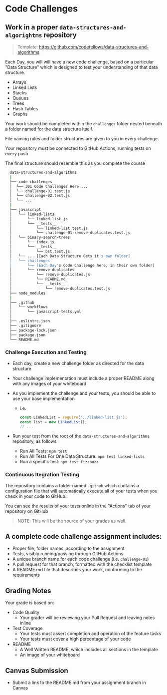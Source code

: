 # Code Challenges

## Work in a proper `data-structures-and-algorightms` repository

> Template: <https://github.com/codefellows/data-structures-and-algorithms>

Each Day, you will will have a new code challenge, based on a particular "Data Structure" which is designed to test your understanding of that data structure.

- Arrays
- Linked Lists
- Stacks
- Queues
- Trees
- Hash Tables
- Graphs

Your work should be completed within the `challenges` folder nested beneath a folder named for the data structure itself.

File naming rules and folder structures are given to you in every challenge.

Your repository must be connected to GitHub Actions, running tests on every push

The final structure should resemble this as you complete the course

```bash
  data-structures-and-algorithms
  |
  ├── code-challenges
  │  └── 301 Code Challenges Here ...
  │  └── challenge-01.test.js
  │  └── challenge-02.test.js
  │  └── ...
  |
  ├── javascript
  │   └── linked-lists
  │       └── linked-list.js
  │       └── __tests__
  │           └── linked-list.test.js
  │           └── challenge-01-remove-duplicates.test.js
  │   └── binary-search-trees
  │       └── index.js
  │       └── __tests__
  │           └── bst.test.js
  │   └── ... [Each Data Structure Gets it's own folder]
  │   └── challenges
  │       └── [Each Day's Code Challenge here, in their own folder]
  │       └── remove-duplicates
  │           └── remove-duplicates.js
  │           └── README.md
  │           └── __tests__
  │               └── remove-duplicates.test.js
  ├── node_modules
  |
  ├── .github
  │   └── workflows
  │       └── javascript-tests.yml
  │
  ├── .eslintrc.json
  ├── .gitignore
  ├── package-lock.json
  ├── package.json
  └── README.md
```

### Challenge Execution and Testing

- Each day, create a new challenge folder as directed for the data structure
- Your challenge implementation must include a proper README along with any images of your whiteboard
- As you implement the challenge and your tests, you should be able to use your base implementation
  - i.e.

    ```javascript
    const LinkedList = require('../linked-list.js');
    const list = new LinkedList();
    // ...
    ```

- Run your test from the root of the `data-structures-and-algorithms` repository, as follows
  - Run All Tests: `npm test`
  - Run All Tests For One Data Structure: `npm test linked-lists`
  - Run a specific test: `npm test fizzbuzz`

### Continuous Itegration Testing

The repository contains a folder named `.github` which contains a configuration file that will automatically execute all of your tests when you check in your code to GitHub.

You can see the results of your tests online in the "Actions" tab of your repository on GitHub

> NOTE: This will be the source of your grades as well.

## A complete code challenge assignment includes:

- Proper file, folder names, according to the assignment
- Tests, visibly running/passing through GitHub Actions
- A unique branch name for each code challenge (i.e. `challenge-01`)
- A pull request for that branch, formatted with the checklist template
- A README.md file that describes your work, conforming to the requirements

## Grading Notes

Your grade is based on:

- Code Quality
  - Your grader will be reviewing your Pull Request and leaving notes inline
- Test Coverage
  - Your tests must assert completion and operation of the feature tasks
  - Your tests must cover a high percentage of your code
- README
  - A Well Written README, which includes all sections in the template
  - An image of your whiteboard

## Canvas Submission

- Submit a link to the README.md from your assignment branch in Canvas
